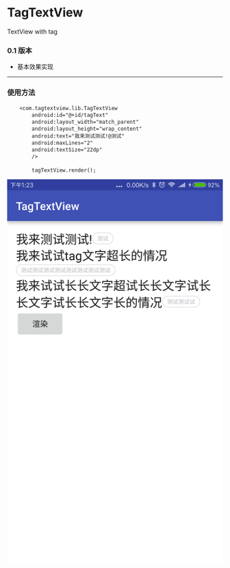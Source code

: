 # TagTextView
TextView with tag

### 0.1 版本

* 基本效果实现

_ _ _ 

### 使用方法

```
    <com.tagtextview.lib.TagTextView
        android:id="@+id/tagText"
        android:layout_width="match_parent"
        android:layout_height="wrap_content"
        android:text="我来测试测试!@测试"
        android:maxLines="2"
        android:textSize="22dp"
        />
        
        tagTextView.render();
```



![效果图](https://github.com/Guolei1130/TagTextView/blob/master/ScreenShot/Screenshot_2016-10-22-13-23-51-153_com.gl.png)

